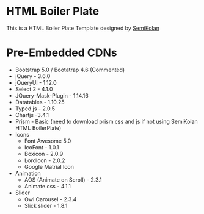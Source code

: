 # HTML Boiler Plate
This is a HTML Boiler Plate Template designed by [SemiKolan](https://semikolan.co) 

# Pre-Embedded CDNs

- Bootstrap 5.0 / Bootatrap 4.6 (Commented)
- jQuery - 3.6.0
- jQueryUI - 1.12.0
- Select 2 - 4.1.0
- JQuery-Mask-Plugin - 1.14.16
- Datatables - 1.10.25
- Typed js - 2.0.5
- Chartjs -3.4.1
- Prism - Basic (need to download prism css and js if not using SemiKolan HTML BoilerPlate)
- Icons
    - Font Awesome 5.0
    - IcoFont - 1.0.1
    - Boxicon - 2.0.9
    - LordIcon - 2.0.2
    - Google Matrial Icon 
- Animation
    - AOS (Animate on Scroll) - 2.3.1
    - Animate.css - 4.1.1
- Slider
    - Owl Carousel - 2.3.4
    - Slick slider - 1.8.1
